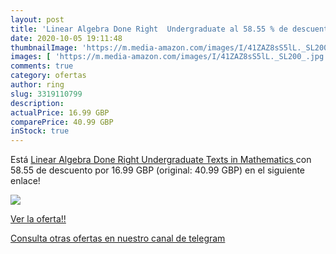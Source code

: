 ```yaml
---
layout: post
title: 'Linear Algebra Done Right  Undergraduate al 58.55 % de descuento'
date: 2020-10-05 19:11:48
thumbnailImage: 'https://m.media-amazon.com/images/I/41ZAZ8sS5lL._SL200_.jpg'
images: [ 'https://m.media-amazon.com/images/I/41ZAZ8sS5lL._SL200_.jpg' ]
comments: true
category: ofertas
author: ring
slug: 3319110799
description:
actualPrice: 16.99 GBP
comparePrice: 40.99 GBP
inStock: true
---
```


Está [Linear Algebra Done Right  Undergraduate Texts in Mathematics ](https://www.amazon.co.uk/dp/3319110799/?tag=redken01-21) con 58.55 de descuento por 16.99 GBP (original: 40.99 GBP) en el siguiente enlace!

[![](https://m.media-amazon.com/images/I/41ZAZ8sS5lL._SL200_.jpg)](https://www.amazon.co.uk/dp/3319110799/?tag=redken01-21)

[Ver la oferta!!](https://www.amazon.co.uk/dp/3319110799/?tag=redken01-21)

[Consulta otras ofertas en nuestro canal de telegram](https://t.me/s/ofertas25)
